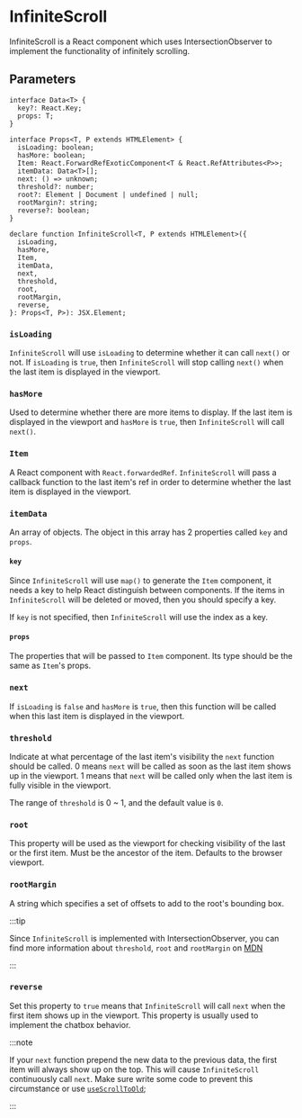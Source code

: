 ---
---

# InfiniteScroll

InfiniteScroll is a React component which uses IntersectionObserver to implement the functionality of infinitely scrolling.

## Parameters

```tsx
interface Data<T> {
  key?: React.Key;
  props: T;
}

interface Props<T, P extends HTMLElement> {
  isLoading: boolean;
  hasMore: boolean;
  Item: React.ForwardRefExoticComponent<T & React.RefAttributes<P>>;
  itemData: Data<T>[];
  next: () => unknown;
  threshold?: number;
  root?: Element | Document | undefined | null;
  rootMargin?: string;
  reverse?: boolean;
}

declare function InfiniteScroll<T, P extends HTMLElement>({
  isLoading,
  hasMore,
  Item,
  itemData,
  next,
  threshold,
  root,
  rootMargin,
  reverse,
}: Props<T, P>): JSX.Element;
```

### `isLoading`

`InfiniteScroll` will use `isLoading` to determine whether it can call `next()` or not. If `isLoading` is `true`, then `InfiniteScroll` will stop calling `next()` when the last item is displayed in the viewport.

### `hasMore`

Used to determine whether there are more items to display. If the last item is displayed in the viewport and `hasMore` is `true`, then `InfiniteScroll` will call `next()`.

### `Item`

A React component with `React.forwardedRef`. `InfiniteScroll` will pass a callback function to the last item's ref in order to determine whether the last item is displayed in the viewport.

### `itemData`

An array of objects. The object in this array has 2 properties called `key` and `props`.

#### `key`

Since `InfiniteScroll` will use `map()` to generate the `Item` component, it needs a key to help React distinguish between components. If the items in `InfiniteScroll` will be deleted or moved, then you should specify a key.

If `key` is not specified, then `InfiniteScroll` will use the index as a key.

#### `props`

The properties that will be passed to `Item` component. Its type should be the same as `Item`'s props.

### `next`

If `isLoading` is `false` and `hasMore` is `true`, then this function will be called when this last item is displayed in the viewport.

### `threshold`

Indicate at what percentage of the last item's visibility the `next` function should be called. 0 means `next` will be called as soon as the last item shows up in the viewport. 1 means that `next` will be called only when the last item is fully visible in the viewport.

The range of `threshold` is 0 ~ 1, and the default value is `0`.

### `root`

This property will be used as the viewport for checking visibility of the last or the first item. Must be the ancestor of the item. Defaults to the browser viewport.

### `rootMargin`

A string which specifies a set of offsets to add to the root's bounding box.

:::tip

Since `InfiniteScroll` is implemented with IntersectionObserver, you can find more information about `threshold`, `root` and `rootMargin` on [MDN](https://developer.mozilla.org/en-US/docs/Web/API/Intersection_Observer_API)

:::

### `reverse`

Set this property to `true` means that `InfiniteScroll` will call `next` when the first item shows up in the viewport. This property is usually used to implement the chatbox behavior.

:::note

If your `next` function prepend the new data to the previous data, the first item will always show up on the top. This will cause `InfiniteScroll` continuously call `next`. Make sure write some code to prevent this circumstance or use [`useScrollToOld`](./useScrollToOld.md);

:::
